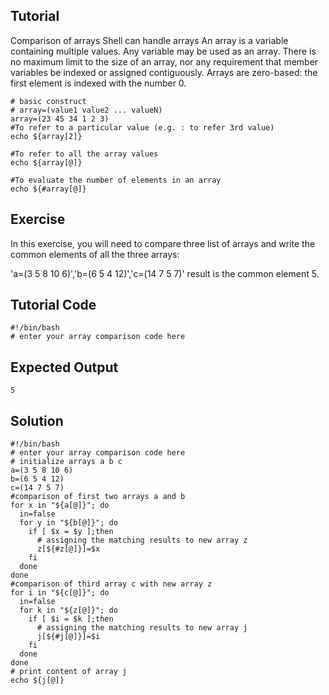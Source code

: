 Tutorial
--------

Comparison of arrays
Shell can handle arrays
An array is a variable containing multiple values. Any variable may be used as an array. There is no maximum limit to the size of an array, nor any requirement that member variables be indexed or assigned contiguously.
Arrays are zero-based: the first element is indexed with the number 0. 
   
	# basic construct
	# array=(value1 value2 ... valueN)
	array=(23 45 34 1 2 3)
	#To refer to a particular value (e.g. : to refer 3rd value)
	echo ${array[2]}  
    
	#To refer to all the array values
	echo ${array[@]}
	
	#To evaluate the number of elements in an array
	echo ${#array[@]}
	
Exercise
--------
In this exercise, you will need to compare three list of arrays and write the common elements of all the three arrays:

'a=(3 5 8 10 6)','b=(6 5 4 12)','c=(14 7 5 7)'
result is the common element 5.

Tutorial Code
-------------
	#!/bin/bash
	# enter your array comparison code here
        

Expected Output
---------------
	5

Solution
--------
	#!/bin/bash
	# enter your array comparison code here
	# initialize arrays a b c
	a=(3 5 8 10 6) 
	b=(6 5 4 12) 
	c=(14 7 5 7)
	#comparison of first two arrays a and b
	for x in "${a[@]}"; do 
	  in=false 
	  for y in "${b[@]}"; do 
	    if [ $x = $y ];then 
	      # assigning the matching results to new array z
	      z[${#z[@]}]=$x
	    fi
	  done 
	done
	#comparison of third array c with new array z
	for i in "${c[@]}"; do 
	  in=false
	  for k in "${z[@]}"; do
	    if [ $i = $k ];then
	      # assigning the matching results to new array j
	      j[${#j[@]}]=$i
	    fi
	  done 
	done 
	# print content of array j
	echo ${j[@]}
